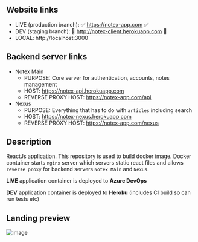 ## Website links

- LIVE (production branch): ✅ https://notex-app.com ✅
- DEV (staging branch): 🚧 http://notex-client.herokuapp.com 🚧
- LOCAL: http://localhost:3000

## Backend server links

- Notex Main
    - PURPOSE: Core server for authentication, accounts, notes management 
    - HOST: https://notex-api.herokuapp.com
    - REVERSE PROXY HOST: https://notex-app.com/api
- Nexus
    - PURPOSE: Everything that has to do with `articles` including search
    - HOST: https://notex-nexus.herokuapp.com
    - REVERSE PROXY HOST: https://notex-app.com/nexus

## Description

ReactJs application. This repository is used to build docker image. Docker container starts `nginx` server which servers static react files and allows `reverse proxy` for backend servers `Notex Main` and `Nexus`.

**LIVE** application container is deployed to **Azure DevOps**

**DEV** application container is deployed to **Heroku** (includes CI build so can run tests etc)

## Landing preview
![image](https://user-images.githubusercontent.com/17089888/125075958-305d7400-e0b7-11eb-9304-31fe71f504b9.png)
